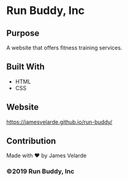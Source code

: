 # Run Buddy, Inc

## Purpose
A website that offers fitness training services. 

## Built With
* HTML
* CSS

## Website
https://jamesvelarde.github.io/run-buddy/

## Contribution
Made with ❤️ by James Velarde

### ©️2019 Run Buddy, Inc
